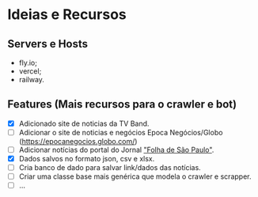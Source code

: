 # Ideias e Recursos

## Servers e Hosts

* fly.io;
* vercel;
* railway.

## Features (Mais recursos para o crawler e bot)

- [x] Adicionado site de noticias da TV Band.
- [ ] Adicionar o site de noticias e negócios Epoca Negócios/Globo (https://epocanegocios.globo.com/)
- [ ] Adicionar notícias do portal do Jornal ["Folha de São Paulo"](https://www.folha.uol.com.br/). 
- [x] Dados salvos no formato json, csv e xlsx.
- [ ] Cria banco de dado para salvar link/dados das notícias.
- [ ] Criar uma classe base mais genérica que modela o crawler e scrapper.
- [ ] ...
